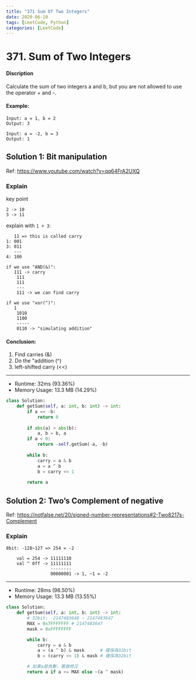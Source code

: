 ```yaml
---
title: "371 Sum Of Two Integers"
date: 2020-06-10
tags: [LeetCode, Python]
categories: [LeetCode]
---
```


# 371. Sum of Two Integers

#### Discription

Calculate the sum of two integers a and b, but you are not allowed to use the operator + and -.

#### Example:

```
Input: a = 1, b = 2
Output: 3

Input: a = -2, b = 3
Output: 1
```

## Solution 1: Bit manipulation

Ref: https://www.youtube.com/watch?v=qq64FrA2UXQ

### Explain 

key point

```
2 -> 10
3 -> 11
```

explain with `1 + 3`:

``` 
   11 => this is called carry
1: 001 
3: 011
   ---
4: 100   

if we use "AND(&)":
   111 -> carry
    111
    111
    ---
    111 -> we can find carry

if we use "xor(^)":
   1 
    1010
    1100
    -----
    0110 -> "simulating addition"
```

#### Conclusion:

1. Find carries (&)
2. Do the "addition (^)
3. left-shifted carry (<<)

---

- Runtime: 32ms (93.36%)
- Memory Usage: 13.3 MB (14.29%)

```python
class Solution:
    def getSum(self, a: int, b: int) -> int:
        if a == -b:
            return 0
    
        if abs(a) > abs(b):
            a, b = b, a
        if a < 0:
            return -self.getSum(-a, -b)
    
        while b:
            carry = a & b
            a = a ^ b
            b = carry << 1
    
        return a
```

## Solution 2: Two’s Complement of negative

Ref: https://notfalse.net/20/signed-number-representations#2-Two8217s-Complement

### Explain

```
8bit: -128~127 => 254 = -2

    val = 254 -> 11111110
    val ^ 0ff -> 11111111
                 --------
                 00000001 -> 1, ~1 = -2
```

---

- Runtime: 28ms (98.50%)
- Memory Usage: 13.3 MB (13.55%)

```python
class Solution:
    def getSum(self, a: int, b: int) -> int:
        # 32bit: -2147483648 ~ 2147483647
        MAX = 0x7FFFFFFF # 2147483647
        mask = 0xFFFFFFFF

        while b:
            carry = a & b
            a = (a ^ b) & mask      # 確保為32bit
            b = (carry << 1) & mask # 確保為32bit

        # 如果a是負數，需做修正
        return a if a <= MAX else ~(a ^ mask)
```
